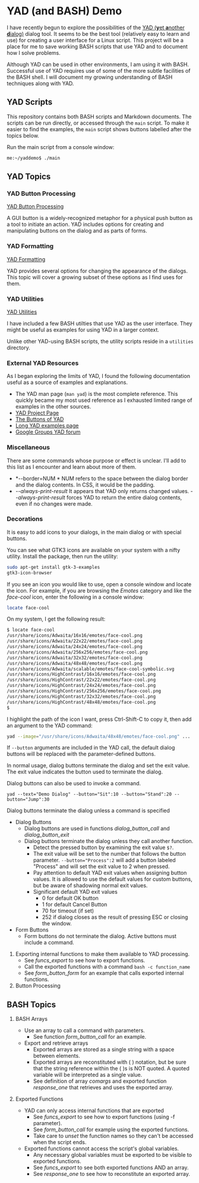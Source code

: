 # YAD (and BASH) Demo

I have recently begun to explore the possibilities of the
[YAD (**y**et **a**nother **d**ialog)](https://sourceforge.net/projects/yad-dialog/)
dialog tool.  It seems to be the best tool (relatively easy to learn and use) for
creating a user interface for a Linux script.  This project will be a place for me
to save working BASH scripts that use YAD and to document how I solve problems.

Although YAD can be used in other environments, I am using it with BASH.  Successful
use of YAD requires use of some of the more subtle facilities of the BASH shell.  I will
document my growing understanding of BASH techniques along with YAD.

## YAD Scripts

This repository contains both BASH scripts and Markdown documents.  The scripts can be
run directly, or accessed through the `main` script.  To make it easier to find the
examples, the `main` script shows buttons labelled after the topics below.

Run the main script from a console window:

~~~sh
me:~/yaddemo$ ./main
~~~

## YAD Topics

### YAD Button Processing

[YAD Button Processing](docs/yadbuttons.md)

A GUI button is a widely-recognized metaphor for a physical push button as a tool
to initiate an action.  YAD includes options for creating and manipulating buttons
on the dialog and as parts of forms.

### YAD Formatting

[YAD Formatting](docs/yadformatting.md)

YAD provides several options for changing the appearance of the dialogs.  This topic
will cover a growing subset of these options as I find uses for them.

### YAD Utilities

[YAD Utilities](docs/yadutilities.md)

I have included a few BASH utilties that use YAD as the user interface.  They might
be useful as examples for using YAD in a larger context.

Unlike other YAD-using BASH scripts, the utility scripts reside in a `utilities`
directory.

### External YAD Resources

As I began exploring the limits of YAD, I found the following documentation useful as
a source of examples and explanations.

- The YAD man page (`man yad`) is the most complete reference.  This quickly became
  my most used reference as I exhausted limited range of examples in the other
  sources.
- [YAD Project Page](https://sourceforge.net/projects/yad-dialog/)
- [The Buttons of YAD](http://www.thelinuxrain.com/articles/the-buttons-of-yad)
- [Long YAD examples page](http://smokey01.com/yad/)
- [Google Groups YAD forum](https://groups.google.com/forum/#!forum/yad-common)

### Miscellaneous

There are some commands whose purpose or effect is unclear.  I'll add to this list as I
encounter and learn about more of them.

- *--border=NUM * NUM refers to the space between the dialog border and the dialog
  contents.  In CSS, it would be the padding.
- *--always-print-result* It appears that YAD only returns changed values.  *--always-print-result*
  forces YAD to return the entire dialog contents, even if no changes were made.

### Decorations

It is easy to add icons to your dialogs, in the main dialog or with special buttons.

You can see what GTK3 icons are available on your system with a nifty utility.  Install
the package, then run the utility:

~~~sh
sudo apt-get install gtk-3-examples
gtk3-icon-browser
~~~

If you see an icon you would like to use, open a console window and locate the icon.
For example, if you are browsing the *Emotes* category and like the *face-cool* icon,
enter the following in a console window:

~~~sh
locate face-cool
~~~

On my system, I get the following result:

~~~sh
$ locate face-cool
/usr/share/icons/Adwaita/16x16/emotes/face-cool.png
/usr/share/icons/Adwaita/22x22/emotes/face-cool.png
/usr/share/icons/Adwaita/24x24/emotes/face-cool.png
/usr/share/icons/Adwaita/256x256/emotes/face-cool.png
/usr/share/icons/Adwaita/32x32/emotes/face-cool.png
/usr/share/icons/Adwaita/48x48/emotes/face-cool.png
/usr/share/icons/Adwaita/scalable/emotes/face-cool-symbolic.svg
/usr/share/icons/HighContrast/16x16/emotes/face-cool.png
/usr/share/icons/HighContrast/22x22/emotes/face-cool.png
/usr/share/icons/HighContrast/24x24/emotes/face-cool.png
/usr/share/icons/HighContrast/256x256/emotes/face-cool.png
/usr/share/icons/HighContrast/32x32/emotes/face-cool.png
/usr/share/icons/HighContrast/48x48/emotes/face-cool.png
$
~~~

I highlight the path of the icon I want, press Ctrl-Shift-C to copy it,
then add an argument to the YAD command:

~~~sh
yad --image="/usr/share/icons/Adwaita/48x48/emotes/face-cool.png" ...
~~~








If `--button` arguments are included in the YAD call, the default dialog buttons will
be replaced with the parameter-defined buttons.

In normal usage, dialog buttons terminate the dialog and set the exit value.  The exit
value indicates the button used to terminate the dialog.

Dialog buttons can also be used to invoke a command.  

`yad --text="Demo Dialog" --button="Sit":10 --button="Stand":20 --button="Jump":30`

Dialog buttons terminate the dialog unless a command is specified


   - Dialog Buttons
     - Dialog buttons are used in functions *dialog_button_call* and *dialog_button_exit*
     - Dialog buttons terminate the dialog unless they call another function.
       - Detect the pressed button by examining the exit value `$?`.
       - The exit value will be set to the number that follows the button parameter.
         `--button="Process":2` will add a button labeled "Process" and will set the
         exit value to 2 when pressed.
       - Pay attention to default YAD exit values when assigning button values.  It is allowed
         to use the default values for custom buttons, but be aware of shadowing normal
         exit values.
       - Significant default YAD exit values
         - 0 for default OK button
         - 1 for default Cancel Button
         - 70 for timeout (if set)
         - 252 if dialog closes as the result of pressing ESC or closing the window.
   - Form Buttons
     - Form buttons do not terminate the dialog.  Active buttons must include a command.

1. Exporting internal functions to make them available to YAD processing.
   - See *funcs_export* to see how to export functions.
   - Call the exported functions with a command `bash -c function_name`
   - See *form_button_form* for an example that calls exported internal functions.
2. Button Processing


## BASH Topics

1. BASH Arrays
   - Use an array to call a command with parameters.
     - See function *form_button_call* for an example.
   - Export and retrieve arrays
     - Exported arrays are stored as a single string with a space between elements.
     - Exported arrays are reconstituted with ( ) notation, but be sure that the
       string reference within the ( )s is NOT quoted.  A quoted variable will be
       interpreted as a single value.
     - See definition of array *comargs* and exported function *response_one*
       that retrieves and uses the exported array.

2. Exported Functions
   - YAD can only access internal functions that are exported
     - See *funcs_export* to see how to export functions (using -f parameter).
     - See *form_button_call* for example using the exported functions.
     - Take care to *unset* the function names so they can't be accessed
       when the script ends.
   - Exported functions cannot access the script's global variables.
     - Any necessary global variables must be exported to be visible to exported functions.
     - See *funcs_export* to see both exported functions AND an array.
     - See *response_one* to see how to reconstitute an exported array.
